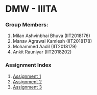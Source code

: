 # DMW - IIITA

### Group Members:

1) Milan Ashvinbhai Bhuva (IIT2018176)
2) Manav Agrawal Kamlesh (IIT2018178)
3) Mohammed Aadil (IIT2018179)
4) Ankit Rauniyar (IIT2018202)

### Assignment Index

1) [Assignment 1](https://github.com/XXDIL/DMW/tree/main/A1)
3) [Assignment 2](https://github.com/XXDIL/DMW/tree/main/DMW_A2)
4) [Assignment 3](https://github.com/XXDIL/DMW/tree/main/DMW_A3)
